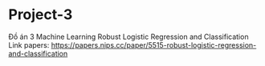 # Project-3
Đồ án 3 Machine Learning
Robust Logistic Regression and Classification
Link papers: https://papers.nips.cc/paper/5515-robust-logistic-regression-and-classification
